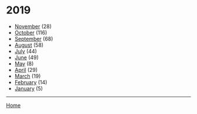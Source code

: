 # 2019

  * [November](./2019-11.md) (28)
  * [October](./2019-10.md) (116)
  * [September](./2019-09.md) (68)
  * [August](./2019-08.md) (58)
  * [July](./2019-07.md) (44)
  * [June](./2019-06.md) (49)
  * [May](./2019-05.md) (8)
  * [April](./2019-04.md) (29)
  * [March](./2019-03.md) (19)
  * [February](./2019-02.md) (14)
  * [January](./2019-01.md) (5)

----

[Home](../)
